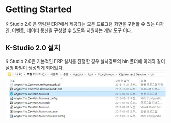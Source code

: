 # Getting Started

K-Studio 2.0 은 영림원 ERP에서 제공되는 모든 프로그램 화면을 구현할 수 있는 디자인, 이벤트, 데이터 통신을 구성할 수 있도록 지원하는 개발 도구 이다.

## K-Studio 2.0 설치

K-Studio 2.0은 기본적인 ERP 설치를 진행한 경우 설치경로의 bin 폴더에 아래와 같이 실행 파일이 생성되게 되어있다.
![](/path/to/DevTools.jpg)
